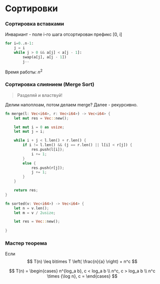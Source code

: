 # Сортировки

### Сортировка вставками

Инвариант - поле i-го шага отсортирован префикс [0, i]



```python
for i=0..n-1:
	j = i
	while j > 0 && a[j] < a[j - 1]:
		swap(a[j], a[j - 1])
		j--
```

Время работы: $n^2$

### Сортировка слиянием (Merge Sort)

> Разделяй и властвуй!

Делим напоплоам, потом делаем merge? Далее - рекурсивно.



```rust
fn merge(l: Vec<i64>, r: Vec<i64>) -> Vec<i64> {
    let mut res = Vec::new();

    let mut i = 0 as usize;
    let mut j = i;

    while i + j < l.len() + r.len() {
        if i != l.len() && (j == r.len() || l[i] < r[j]) {
            res.push(l[i]);
            i += 1;
        }
        else {
            res.push(r[j]);
            j += 1;
        }
    }

    return res;
}

fn sorted(v: Vec<i64>) -> Vec<i64> {
    let n = v.len();
    let m = v / 2usize;

    let res = Vec::new();
    
}

```





### Мастер теорема

Если 
$$
T(n) \leq b\times T \left( \frac{n}{a} \right) + n^c
$$

$$
T(n) = \begin{cases}
n^{log_a b}, c < log_a b \\
n^c, c > log_a b \\
n^c \times {\log n}, c = 
\end{cases}
$$